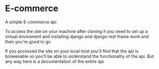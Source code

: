 # E-commerce
A simple E-commerce api

To access the site on your machine after cloning it you need to set up a virtual enviroment and installing django and django rest frame work and then you're good to go

If you accessed the site on your local host you'll find that the api is browesable so you'll be able to understand the functionality of the api. But any way here is a documentation of the entire api
